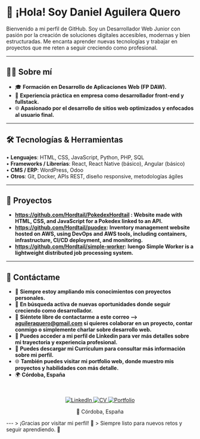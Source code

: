 # 👋 ¡Hola! Soy Daniel Aguilera Quero

Bienvenido a mi perfil de GitHub. Soy un Desarrollador Web Junior con pasión por la creación de soluciones digitales accesibles, modernas y bien estructuradas. Me encanta aprender nuevas tecnologías y trabajar en proyectos que me reten a seguir creciendo como profesional.

---

## 👨‍💻 Sobre mí

- 🎓 **Formación en Desarrollo de Aplicaciones Web (FP DAW).**
- 💼 **Experiencia práctica en empresa como desarrollador front-end y fullstack.**
- 🌐 **Apasionado por el desarrollo de sitios web optimizados y enfocados al usuario final.**

---

## 🛠️ Tecnologías & Herramientas

• **Lenguajes**: HTML, CSS, JavaScript, Python, PHP, SQL  
• **Frameworks / Librerías**: React, React Native (básico), Angular (básico)  
• **CMS / ERP**: WordPress, Odoo  
• **Otros**: Git, Docker, APIs REST, diseño responsive, metodologías ágiles

---

## 💼 Proyectos

- **https://github.com/Hordtail/PokedexHordtail : Website made with HTML, CSS, and JavaScript for a Pokedex linked to an API.**
- **https://github.com/Hordtail/puodex: Inventory management website hosted on AWS, using DevOps and AWS tools, including containers, infrastructure, CI/CD deployment, and monitoring.**
- **https://github.com/Hordtail/simple-worker: luengo Simple Worker is a lightweight distributed job processing system.**
---

## 🚀 Contáctame

- 🌱 **Siempre estoy ampliando mis conocimientos con proyectos personales.**
- 💼 **En búsqueda activa de nuevas oportunidades donde seguir creciendo como desarrollador.**
- 📧 **Siéntete libre de contactarme a este correo --> aguileraquero@gmail.com si quieres colaborar en un proyecto, contar conmigo o simplemente charlar sobre desarrollo web.**
- 🔗 **Puedes acceder a mi perfil de Linkedin para ver más detalles sobre mi trayectoria y experiencia profesional.**
- 📄 **Puedes descargar mi Currículum para consultar más información sobre mi perfil.**
- 🌐 **También puedes visitar mi portfolio web, donde muestro mis proyectos y habilidades con más detalle.**
- 🌍 **Córdoba, España**
<br>
<p align="center"> <a href="https://www.linkedin.com/in/danielaguileraquero/" target="_blank"> <img src="https://img.shields.io/badge/LinkedIn-Perfil-informational?style=for-the-badge&logo=linkedin&logoColor=white" alt="LinkedIn"> </a> <a href="https://drive.google.com/tu_enlace_cv" target="_blank"> <img src="https://img.shields.io/badge/CV-Currículum-informational?style=for-the-badge&logo=google-drive&logoColor=white" alt="CV"> </a> <a href="https://tudominio.com" target="_blank"> <img src="https://img.shields.io/badge/Portfolio-Web-informational?style=for-the-badge&logo=google-chrome&logoColor=white" alt="Portfolio"> </a> </p> <p align="center">📍 Córdoba, España</p>
---
> ¡Gracias por visitar mi perfil! 🙌
> Siempre listo para nuevos retos y seguir aprendiendo. 🚀
